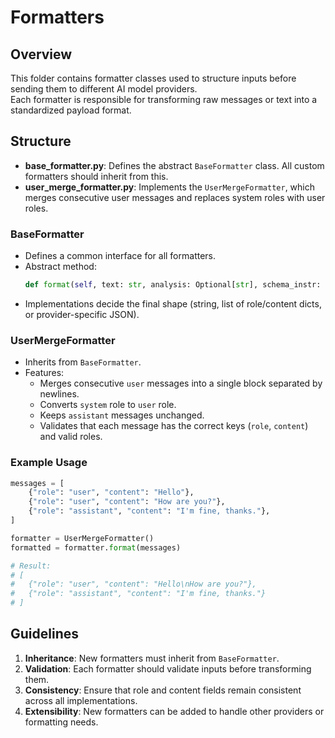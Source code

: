 # Formatters

## Overview
This folder contains formatter classes used to structure inputs before sending them to different AI model providers.  
Each formatter is responsible for transforming raw messages or text into a standardized payload format.

## Structure
- **base_formatter.py**: Defines the abstract `BaseFormatter` class. All custom formatters should inherit from this.
- **user_merge_formatter.py**: Implements the `UserMergeFormatter`, which merges consecutive user messages and replaces system roles with user roles.

### BaseFormatter
- Defines a common interface for all formatters.
- Abstract method:
  ```python
  def format(self, text: str, analysis: Optional[str], schema_instr: str, prompt_template: Optional[str]) -> Any
  ```
- Implementations decide the final shape (string, list of role/content dicts, or provider-specific JSON).

### UserMergeFormatter
- Inherits from `BaseFormatter`.
- Features:
  - Merges consecutive `user` messages into a single block separated by newlines.
  - Converts `system` role to `user` role.
  - Keeps `assistant` messages unchanged.
  - Validates that each message has the correct keys (`role`, `content`) and valid roles.

### Example Usage
```python
messages = [
    {"role": "user", "content": "Hello"},
    {"role": "user", "content": "How are you?"},
    {"role": "assistant", "content": "I'm fine, thanks."},
]

formatter = UserMergeFormatter()
formatted = formatter.format(messages)

# Result:
# [
#   {"role": "user", "content": "Hello\nHow are you?"},
#   {"role": "assistant", "content": "I'm fine, thanks."}
# ]
```

## Guidelines
1. **Inheritance**: New formatters must inherit from `BaseFormatter`.
2. **Validation**: Each formatter should validate inputs before transforming them.
3. **Consistency**: Ensure that role and content fields remain consistent across all implementations.
4. **Extensibility**: New formatters can be added to handle other providers or formatting needs.
